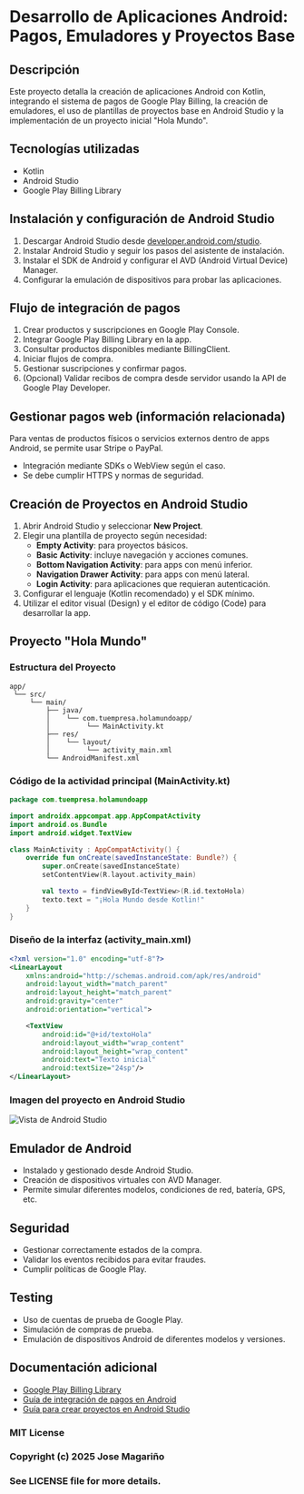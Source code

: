 # Desarrollo de Aplicaciones Android: Pagos, Emuladores y Proyectos Base

## Descripción
Este proyecto detalla la creación de aplicaciones Android con Kotlin, integrando el sistema de pagos de Google Play Billing, la creación de emuladores, el uso de plantillas de proyectos base en Android Studio y la implementación de un proyecto inicial "Hola Mundo".

## Tecnologías utilizadas
- Kotlin
- Android Studio
- Google Play Billing Library

## Instalación y configuración de Android Studio
1. Descargar Android Studio desde [developer.android.com/studio](https://developer.android.com/studio).
2. Instalar Android Studio y seguir los pasos del asistente de instalación.
3. Instalar el SDK de Android y configurar el AVD (Android Virtual Device) Manager.
4. Configurar la emulación de dispositivos para probar las aplicaciones.

## Flujo de integración de pagos
1. Crear productos y suscripciones en Google Play Console.
2. Integrar Google Play Billing Library en la app.
3. Consultar productos disponibles mediante BillingClient.
4. Iniciar flujos de compra.
5. Gestionar suscripciones y confirmar pagos.
6. (Opcional) Validar recibos de compra desde servidor usando la API de Google Play Developer.

## Gestionar pagos web (información relacionada)
Para ventas de productos físicos o servicios externos dentro de apps Android, se permite usar Stripe o PayPal.
- Integración mediante SDKs o WebView según el caso.
- Se debe cumplir HTTPS y normas de seguridad.

## Creación de Proyectos en Android Studio
1. Abrir Android Studio y seleccionar **New Project**.
2. Elegir una plantilla de proyecto según necesidad:
   - **Empty Activity**: para proyectos básicos.
   - **Basic Activity**: incluye navegación y acciones comunes.
   - **Bottom Navigation Activity**: para apps con menú inferior.
   - **Navigation Drawer Activity**: para apps con menú lateral.
   - **Login Activity**: para aplicaciones que requieran autenticación.
3. Configurar el lenguaje (Kotlin recomendado) y el SDK mínimo.
4. Utilizar el editor visual (Design) y el editor de código (Code) para desarrollar la app.

## Proyecto "Hola Mundo"

### Estructura del Proyecto
```
app/
 └── src/
     └── main/
         ├── java/
         │    └── com.tuempresa.holamundoapp/
         │         └── MainActivity.kt
         ├── res/
         │    └── layout/
         │         └── activity_main.xml
         └── AndroidManifest.xml
```

### Código de la actividad principal (MainActivity.kt)
```kotlin
package com.tuempresa.holamundoapp

import androidx.appcompat.app.AppCompatActivity
import android.os.Bundle
import android.widget.TextView

class MainActivity : AppCompatActivity() {
    override fun onCreate(savedInstanceState: Bundle?) {
        super.onCreate(savedInstanceState)
        setContentView(R.layout.activity_main)

        val texto = findViewById<TextView>(R.id.textoHola)
        texto.text = "¡Hola Mundo desde Kotlin!"
    }
}
```

### Diseño de la interfaz (activity_main.xml)
```xml
<?xml version="1.0" encoding="utf-8"?>
<LinearLayout 
    xmlns:android="http://schemas.android.com/apk/res/android"
    android:layout_width="match_parent"
    android:layout_height="match_parent"
    android:gravity="center"
    android:orientation="vertical">

    <TextView
        android:id="@+id/textoHola"
        android:layout_width="wrap_content"
        android:layout_height="wrap_content"
        android:text="Texto inicial"
        android:textSize="24sp"/>
</LinearLayout>
```

### Imagen del proyecto en Android Studio

![Vista de Android Studio](sandbox:/mnt/data/A_digital_screenshot_of_Android_Studio_IDE_capture.png)

## Emulador de Android
- Instalado y gestionado desde Android Studio.
- Creación de dispositivos virtuales con AVD Manager.
- Permite simular diferentes modelos, condiciones de red, batería, GPS, etc.

## Seguridad
- Gestionar correctamente estados de la compra.
- Validar los eventos recibidos para evitar fraudes.
- Cumplir políticas de Google Play.

## Testing
- Uso de cuentas de prueba de Google Play.
- Simulación de compras de prueba.
- Emulación de dispositivos Android de diferentes modelos y versiones.

## Documentación adicional
- [Google Play Billing Library](https://developer.android.com/google/play/billing)
- [Guía de integración de pagos en Android](https://developer.android.com/google/play/billing/integrate)
- [Guía para crear proyectos en Android Studio](https://developer.android.com/studio/projects/create-project)

### MIT License
### Copyright (c) 2025 Jose Magariño
### See LICENSE file for more details.
